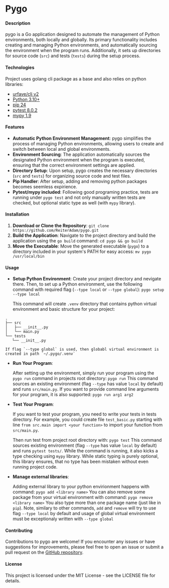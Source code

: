 # Pygo

#### Description

pygo is a Go application designed to automate the management of Python environments, both locally and globally. Its primary functionality includes creating and managing Python environments, and automatically sourcing the environment when the program runs. Additionally, it sets up directories for source code (`src`) and tests (`tests`) during the setup process.

#### Technologies
Project uses golang cli package as a base and also relies on python libraries:
- [urfave/cli v2](https://cli.urfave.org/)
- [Python 3.10+](https://www.python.org/)
- [pip 24](https://pypi.org/project/pip/)
- [pytest 8.0.2](https://docs.pytest.org/en/8.0.x/)
- [mypy 1.9](https://mypy-lang.org/)

#### Features

- **Automatic Python Environment Management**: pygo simplifies the process of managing Python environments, allowing users to create and switch between local and global environments.
- **Environment Sourcing**: The application automatically sources the designated Python environment when the program is executed, ensuring that the correct environment settings are applied.
- **Directory Setup**: Upon setup, pygo creates the necessary directories (`src` and `tests`) for organizing source code and test files.
- **Pip Handler**: After setup, adding and removing python packages becomes seemless expirience.
- **Pytest/mypy included**: Following good programing practice, tests are running under `pygo test` and not only manually written tests are checked, but optional static type as well (with `mypy` library).  


#### Installation

1. **Download or Clone the Repository**:
    `git clone https://github.com/ReiterAdam/pygo.git`
2. **Build the Application**:
    Navigate to the project directory and build the application using the `go build` command:
    `cd pygo && go build`
3. **Move the Executable**:
    Move the generated executable (`pygo`) to a directory included in your system's PATH for easy access:
    `mv pygo /usr/local/bin`

#### Usage

- **Setup Python Environment**:
  Create your project directory and nevigate there. Then, to set up a Python environment, use the following command with required flag (`--type local` or `--type global`):
    `pygo setup --type local`

    This command will create `.venv` directory that contains python virtual environment and basic structure for your project:
```
.  
├── src  
│   ├── __init__.py  
│   └── main.py  
└── tests  
   └── __init__.py
```
    If flag `--type global` is used, then globabl virtual environment is created in path `~/.pygo/.venv`

- **Run Your Program**:
    
    After setting up the environment, simply run your program using the `pygo run` command in projects root directory:
    `pygo run`
    This command sources an existing environment (flag `--type` has value `local` by default) and runs `src/main.py`. If you want to provide command line arguments for your program, it is also supported:
    `pygo run arg1 arg2`
    
- **Test Your Program**:
    
    If you want to test your program, you need to write your tests in tests directory.
    For example, you could create file `test_basic.py` starting with line `from src.main import <your function>` to import your function from `src/main.py`.
    
    Then run test from project root directory with:
    `pygo test`
    This command sources existing environment (flag `--type` has value `local` by default) and runs `pytest tests/`. 
    While the command is running, it also kicks a type checking using `mypy` library. While static typing is purely optional, this library ensures, that no type has been mistaken without even running project code. 

- **Manage external libraries**:
  
  Adding external library to your python envirionment happens with command: 
  `pygo add <library name>`
  You can also remove some package from your virtual environment with command:
  `pygo remove <library name>`
  You also type more than one package name (just like in `pip`). 
  Note, similary to other commands, `add` and `remove` will try to use flag `--type local` by default and usage of global virtual environment must be exceptionaly written with `--type global`



#### Contributing

Contributions to pygo are welcome! If you encounter any issues or have suggestions for improvements, please feel free to open an issue or submit a pull request on the [GitHub repository](https://github.com/ReiterAdam/pygo).

#### License

This project is licensed under the MIT License - see the LICENSE file for details.
